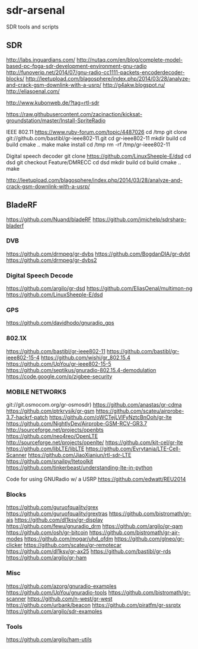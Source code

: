 # sdr-arsenal
SDR tools and scripts


## SDR

 http://labs.inguardians.com/
 http://nutaq.com/en/blog/complete-model-based-pc-fpga-sdr-development-environment-gnu-radio
 http://funoverip.net/2014/07/gnu-radio-cc1111-packets-encoderdecoder-blocks/
 http://leetupload.com/blagosphere/index.php/2014/03/28/analyze-and-crack-gsm-downlink-with-a-usrp/
 http://g4akw.blogspot.ru/
 http://eliasoenal.com/

 http://www.kubonweb.de/?tag=rtl-sdr

 https://raw.githubusercontent.com/zacinaction/kicksat-groundstation/master/Install-SpriteRadio

 IEEE 802.11
 https://www.ruby-forum.com/topic/4487026
cd /tmp
git clone git://github.com/bastibl/gr-ieee802-11.git
cd gr-ieee802-11
mkdir build
cd build
cmake ..
make
make install
cd /tmp
rm -rf /tmp/gr-ieee802-11

 Digital speech decoder
git clone https://github.com/LinuxSheeple-E/dsd
cd dsd
git checkout Feature/DMRECC
cd dsd
mkdir build
cd build
cmake ..
make

 http://leetupload.com/blagosphere/index.php/2014/03/28/analyze-and-crack-gsm-downlink-with-a-usrp/

## BladeRF
 https://github.com/Nuand/bladeRF
 https://github.com/jmichelp/sdrsharp-bladerf

### DVB
 https://github.com/drmpeg/gr-dvbs
 https://github.com/BogdanDIA/gr-dvbt
 https://github.com/drmpeg/gr-dvbs2

### Digital Speech Decode
 https://github.com/argilo/gr-dsd
 https://github.com/EliasOenal/multimon-ng
 https://github.com/LinuxSheeple-E/dsd

### GPS
 https://github.com/davidhodo/gnuradio_gps

### 802.1X
 https://github.com/bastibl/gr-ieee802-11
 https://github.com/bastibl/gr-ieee802-15-4
 https://github.com/wishi/gr_802.15.4
 https://github.com/UpYou/gr-ieee802-15-5
 https://github.com/septikus/gnuradio-802.15.4-demodulation
 https://code.google.com/p/zigbee-security

### MOBILE NETWORKS ###
 git://git.osmocom.org/gr-osmosdr)
 https://github.com/anastas/gr-cdma
 https://github.com/ptrkrysik/gr-gsm
 https://github.com/scateu/airprobe-3.7-hackrf-patch
 https://github.com/oWCTejLVlFyNztcBnOoh/gr-lte
 https://github.com/NightlyDev/Airprobe-GSM-RCV-GR3.7
 http://sourceforge.net/projects/openbts
 https://github.com/neo4reo/OpenLTE
 http://sourceforge.net/projects/openlte/
 https://github.com/kit-cel/gr-lte
 https://github.com/libLTE/libLTE
 https://github.com/Evrytania/LTE-Cell-Scanner
 https://github.com/JiaoXianjun/rtl-sdr-LTE
 https://github.com/snailpy/ltetoolkit
 https://github.com/tinkerbeast/understanding-lte-in-python

 Code for using GNURadio w/ a USRP
 https://github.com/edwatt/REU2014

### Blocks
 https://github.com/guruofquality/grex
 https://github.com/guruofquality/grextras
 https://github.com/bistromath/gr-ais
 https://github.com/dl1ksv/gr-display
 https://github.com/fewu/gnuradio_drm
 https://github.com/argilo/gr-qam
 https://github.com/osh/gr-bitcoin
 https://github.com/bistromath/gr-air-modes
 https://github.com/mogar/uhd_ofdm
 https://github.com/glneo/gr-clicker
 https://github.com/scateu/gr-remotecar
 https://github.com/dl1ksv/gr-ax25
 https://github.com/bastibl/gr-rds
 https://github.com/argilo/gr-ham

### Misc
 https://github.com/azorg/gnuradio-examples
 https://github.com/UpYou/gnuradio-tools
 https://github.com/bistromath/gr-scanner
 https://github.com/n-west/gr-west
 https://github.com/urbank/beacon
 https://github.com/piratfm/gr-ssrptx
 https://github.com/argilo/sdr-examples

### Tools
 https://github.com/argilo/ham-utils
